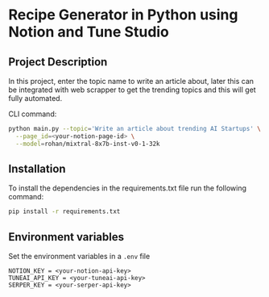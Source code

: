 # Recipe Generator in Python using Notion and Tune Studio

## Project Description

In this project, enter the topic name to write an article about, later this can be integrated with web scrapper to get the trending topics and this will get fully automated.

CLI command:

```sh
python main.py --topic='Write an article about trending AI Startups' \
  --page_id=<your-notion-page-id> \
  --model=rohan/mixtral-8x7b-inst-v0-1-32k
```

## Installation

To install the dependencies in the requirements.txt file run the following command:

```sh
pip install -r requirements.txt
```

## Environment variables

Set the environment variables in a `.env` file

```
NOTION_KEY = <your-notion-api-key>
TUNEAI_API_KEY = <your-tuneai-api-key>
SERPER_KEY = <your-serper-api-key>
```